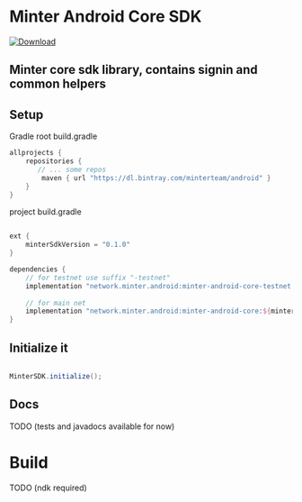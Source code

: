 Minter Android Core SDK
==========
[![Download](https://api.bintray.com/packages/minterteam/android/minter-android-core-testnet/images/download.svg?version=0.1.0) ](https://bintray.com/minterteam/android/minter-android-core-testnet/0.1.0/link)


Minter core sdk library, contains signin and common helpers
-------

## Setup

Gradle 
root build.gradle
```groovy
allprojects {
    repositories {
       // ... some repos
        maven { url "https://dl.bintray.com/minterteam/android" }
    }
}
```

project build.gradle 
```groovy

ext {
    minterSdkVersion = "0.1.0"
}

dependencies {
    // for testnet use suffix "-testnet"
    implementation "network.minter.android:minter-android-core-testnet:${minterSdkVersion}"
    
    // for main net
    implementation "network.minter.android:minter-android-core:${minterSdkVersion}"
}
```

## Initialize it
```java

MinterSDK.initialize();
```

## Docs
TODO (tests and javadocs available for now)

# Build
TODO (ndk required)